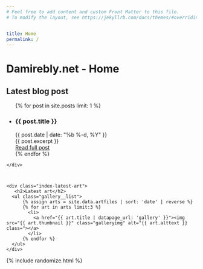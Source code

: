 ```yaml
---
# Feel free to add content and custom Front Matter to this file.
# To modify the layout, see https://jekyllrb.com/docs/themes/#overriding-theme-defaults


title: Home
permalink: /
---
```



<div class="index-content">

  <div class="index-latest">
    <h1>Damirebly.net - Home</h1>
    <div class="index-latest-blog">
    <h2>Latest blog post</h2>
        <ul>
          {% for post in site.posts limit: 1 %}
          <li><h3 class="post-title">{{ post.title }}</h3></li>
          <div class="post__date">{{ post.date | date: "%b %-d, %Y" }}</div>
          {{ post.excerpt }} 
          <div class="post-link"><a href="{{ post.url }}">Read full post</a></div>
          {% endfor %}
        </ul>
      
    </div>



    <div class="index-latest-art">
       <h2>Latest art</h2>
      <ul class="gallery__list">
          {% assign arts = site.data.artfiles | sort: 'date' | reverse %}
          {% for art in arts limit:3 %}
            <li>
              <a href="{{ art.title | datapage_url: 'gallery' }}"><img src="{{ art.thumbnail }}" class="galleryimg" alt="{{ art.alttext }} class="></a>
            </li>
          {% endfor %}
      </ul>
    </div>
 </div>

  <div class="index-side">
     {% include randomize.html %}
  </div>
</div>
